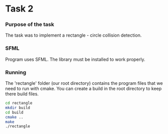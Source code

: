 # Task 2

### Purpose of the task
The task was to implement a rectangle - circle collision detection.

### SFML
Program uses SFML. The library must be installed to work properly.

### Running
The 'rectangle' folder (our root directory) contains the program files that we need to run with cmake. You can create a build in the root directory to keep there build files.

```sh
cd rectangle
mkdir build
cd build
cmake ..
make
./rectangle
```
